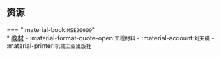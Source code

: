 ## 资源  
=== ":material-book:`MSE20009`"  
    * [教材](http://api.cqu-openlib.cn/file?key=iBlL62obhheb) - :material-format-quote-open:`工程材料` - :material-account:`刘天模` - :material-printer:`机械工业出版社`  